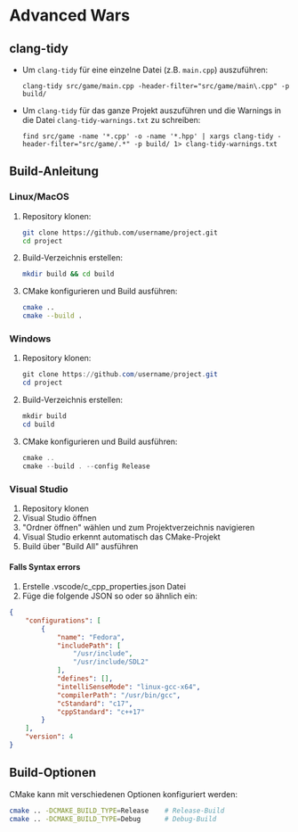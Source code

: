 # Advanced Wars

## clang-tidy

- Um `clang-tidy` für eine einzelne Datei (z.B. `main.cpp`) auszuführen:

   `clang-tidy src/game/main.cpp -header-filter="src/game/main\.cpp" -p build/`

- Um `clang-tidy` für das ganze Projekt auszuführen und die Warnings in die Datei `clang-tidy-warnings.txt` zu schreiben:

   `find src/game -name '*.cpp' -o -name '*.hpp' | xargs clang-tidy -header-filter="src/game/.*" -p build/ 1> clang-tidy-warnings.txt`
## Build-Anleitung

### Linux/MacOS

1. Repository klonen:
   ```bash
   git clone https://github.com/username/project.git
   cd project
   ```

2. Build-Verzeichnis erstellen:
   ```bash
   mkdir build && cd build
   ```

3. CMake konfigurieren und Build ausführen:
   ```bash
   cmake ..
   cmake --build .
   ```

### Windows

1. Repository klonen:
   ```powershell
   git clone https://github.com/username/project.git
   cd project
   ```

2. Build-Verzeichnis erstellen:
   ```powershell
   mkdir build
   cd build
   ```

3. CMake konfigurieren und Build ausführen:
   ```powershell
   cmake ..
   cmake --build . --config Release
   ```

### Visual Studio

1. Repository klonen
2. Visual Studio öffnen
3. "Ordner öffnen" wählen und zum Projektverzeichnis navigieren
4. Visual Studio erkennt automatisch das CMake-Projekt
5. Build über "Build All" ausführen

#### Falls Syntax errors

1. Erstelle .vscode/c_cpp_properties.json Datei
2. Füge die folgende JSON so oder so ähnlich ein:

```json
{
    "configurations": [
        {
            "name": "Fedora",
            "includePath": [
                "/usr/include",
                "/usr/include/SDL2"
            ],
            "defines": [],
            "intelliSenseMode": "linux-gcc-x64",
            "compilerPath": "/usr/bin/gcc",
            "cStandard": "c17",
            "cppStandard": "c++17"
        }
    ],
    "version": 4
}
```

## Build-Optionen

CMake kann mit verschiedenen Optionen konfiguriert werden:

```bash
cmake .. -DCMAKE_BUILD_TYPE=Release    # Release-Build
cmake .. -DCMAKE_BUILD_TYPE=Debug      # Debug-Build
```
